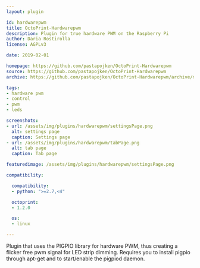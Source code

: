 ```yaml
---
layout: plugin

id: hardwarepwm
title: OctoPrint-Hardwarepwm
description: Plugin for true hardware PWM on the Raspberry Pi
author: Daria Rostirolla
license: AGPLv3

date: 2019-02-01

homepage: https://github.com/pastapojken/OctoPrint-Hardwarepwm
source: https://github.com/pastapojken/OctoPrint-Hardwarepwm
archive: https://github.com/pastapojken/OctoPrint-Hardwarepwm/archive/master.zip

tags:
- hardware pwm
- control
- pwm
- leds

screenshots:
- url: /assets/img/plugins/hardwarepwm/settingsPage.png
  alt: settings page
  caption: Settings page
- url: /assets/img/plugins/hardwarepwm/tabPage.png
  alt: tab page
  caption: Tab page

featuredimage: /assets/img/plugins/hardwarepwm/settingsPage.png

compatibility:

  compatibility:
  - python: ">=2.7,<4"

  octoprint:
  - 1.2.0

  os:
  - linux

---
```


Plugin that uses the PIGPIO library for hardware PWM, thus creating a flicker free pwm signal for LED strip dimming. Requires you to install pigpio through apt-get and to start/enable the pigpiod daemon.
